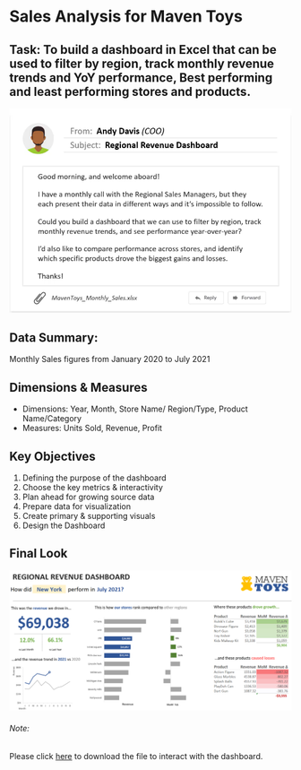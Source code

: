 # Sales Analysis for Maven Toys

## Task: To build a dashboard in Excel that can be used to filter by region, track monthly revenue trends and YoY performance, Best performing and least performing stores and products. 

![Email](https://github.com/aishwarya-1999/Excel/blob/main/Maven%20Toys/Email.png)

## Data Summary:
Monthly Sales figures from January 2020 to July 2021


## Dimensions & Measures
* Dimensions: Year, Month, Store Name/ Region/Type, Product Name/Category
* Measures: Units Sold, Revenue, Profit


## Key Objectives

1. Defining the purpose of the dashboard
2. Choose the key metrics & interactivity
3. Plan ahead for growing source data
4. Prepare data for visualization
5. Create primary & supporting visuals
6. Design the Dashboard

## Final Look

![Dashboard](https://github.com/aishwarya-1999/Excel/blob/main/Maven%20Toys/Dashboard.png)

###### Note:
Please click [here](https://github.com/aishwarya-1999/Excel/blob/main/Maven%20Toys/MavenToys_Monthly_Sales.xlsx) to download the file to interact with the dashboard.
